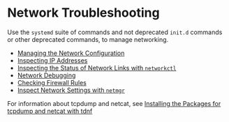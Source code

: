 # Network Troubleshooting

Use the `systemd` suite of commands and not deprecated `init.d` commands or other deprecated commands, to manage networking. 

- [Managing the Network Configuration](managing-the-network-configuration.md)
- [Inspecting IP Addresses](inspecting-ip-addresses.md)
- [Inspecting the Status of Network Links with `networkctl`](inspecting-network-links-with-networkctl.md)
- [Network Debugging](network-debugging.md)
- [Checking Firewall Rules](checking-firewall-rules.md)
- [Inspect Network Settings with `netmgr`](netmgr.md)

For information about tcpdump and netcat, see [Installing the Packages for tcpdump and netcat with tdnf](photon_admin/installing-the-packages-for-tcpdump-and-netcat-with-tdnf.md)
